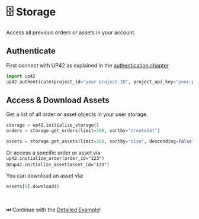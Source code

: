 # :file_cabinet: Storage

Access all previous orders or assets in your account.

## **Authenticate**

First connect with UP42 as explained in the [authentication chapter](authentication.md).

```python
import up42
up42.authenticate(project_id="your project ID", project_api_key="your-project-API-key")
```


## **Access & Download Assets**

Get a list of all order or asset objects in your user storage.

```python
storage = up42.initialize_storage()
orders = storage.get_orders(limit=100, sortby="createdAt")
```

```python
assets = storage.get_assets(limit=100, sortby="size", descending=False)
```

Or access a specific order or asset via `up42.initialize_order(order_id="123")` or`up42.initialize_asset(asset_id="123")`   

You can download an asset via:

```python
assets[0].download()
```

<br>

⏭️ Continue with the [Detailed Example](https://sdk.up42.com/guides/detailed-example/)!
